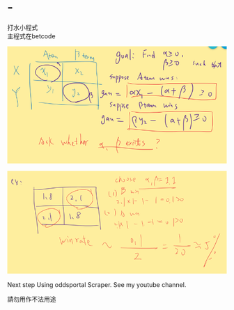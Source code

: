 # -
打水小程式 \
主程式在betcode 


![原理說明](https://github.com/ericntunctu/Betting-tool-analysis/blob/master/%E5%9C%96%E7%89%871.png)

![原理說明](https://github.com/ericntunctu/Betting-tool-analysis/blob/master/94597342_231750008166903_4060579669253029888_n.png)

Next step Using oddsportal Scraper. See my youtube channel.

請勿用作不法用途
